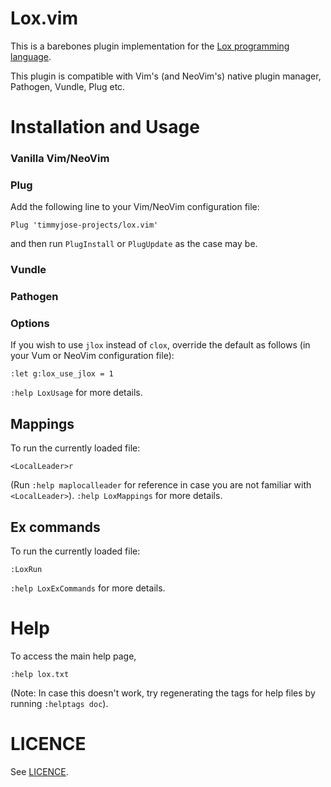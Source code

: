 # Lox.vim

This is a barebones plugin implementation for the [Lox programming language](https://www.craftinginterpreters.com/the-lox-language.html).

This plugin is compatible with Vim's (and NeoVim's) native plugin manager, Pathogen, Vundle, Plug etc.

# Installation and Usage

### Vanilla Vim/NeoVim

<TBD>

### Plug

Add the following line to your Vim/NeoVim configuration file:

```
Plug 'timmyjose-projects/lox.vim'
```

and then run `PlugInstall` or `PlugUpdate` as the case may be.

### Vundle

<TBD>

### Pathogen

<TBD>

### Options

If you wish to use `jlox` instead of `clox`, override the default as follows (in your Vum or NeoVim configuration file):

```
:let g:lox_use_jlox = 1
```

`:help LoxUsage` for more details.

## Mappings

To run the currently loaded file:

```
<LocalLeader>r

```

(Run `:help maplocalleader` for reference in case you are not familiar with `<LocalLeader>`). `:help LoxMappings` for more details.

## Ex commands

To run the currently loaded file:

```
:LoxRun
```

`:help LoxExCommands` for more details.

# Help

To access the main help page,

   ```
   :help lox.txt

   ```

(Note: In case this doesn't work, try regenerating the tags for help files by running `:helptags doc`).

# LICENCE

See [LICENCE](LICENCE.md).